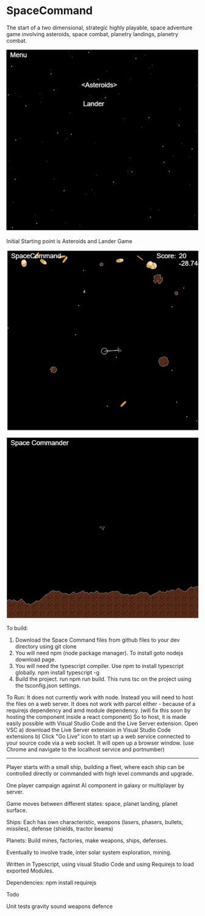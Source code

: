 #  SpaceCommand
The start of a two dimensional, strategic highly playable, space adventure game involving asteroids, space combat, planetry landings, planetry combat. 

![Menu](docs/SpaceCommandMenu.png)

Initial Starting point is Asteroids and Lander Game

![Asteroids](docs/SpaceCommandAsteroids.png)

![Lander](docs/SpaceCommandLander.png)


To build:
1) Download the Space Command files from github files to your dev directory using git clone
2) You will need npm (node package manager). To install goto nodejs download page.
3) You will need the typescript compiler. Use npm to install typescript globally. npm install typescript -g
4) Build the project. run npm run build. This runs tsc on the project using the tsconfig.json settings.

To Run:
It does not currently work with node. Instead you will need to host the files on a web server.
It does not work with parcel either - because of a requirejs dependency and amd module dependency.
(will fix this soon by hosting the component inside a react component)
So to host, it is made easily possible with Visual Studio Code and the Live Server extension. Open VSC
 a) download the Live Server extension in Visual Studio Code extensions
 b) Click "Go Live" icon to start up a web service connected to your source code via a web socket. It will open up a browser window. (use Chrome and navigate to the localhost service and portnumber)

---

Player starts with a small ship, building a fleet, where each ship can be controlled directly or commanded with high level commands and upgrade.

One player campaign against AI component in galaxy or multiplayer by server.

Game moves between different states: space, planet landing, planet surface.

Ships:
Each has own characteristic, weapons (lasers, phasers, bullets, missiles), defense (shields, tractor beams)

Planets:
Build mines, factories, make weapons, ships, defenses.

Eventually to involve trade, inter solar system exploration, mining.

Written in Typescript, using visual Studio Code and using Requirejs to load exported Modules.

Dependencies:
npm install requirejs

Todo

Unit tests
gravity
sound
weapons
defence

